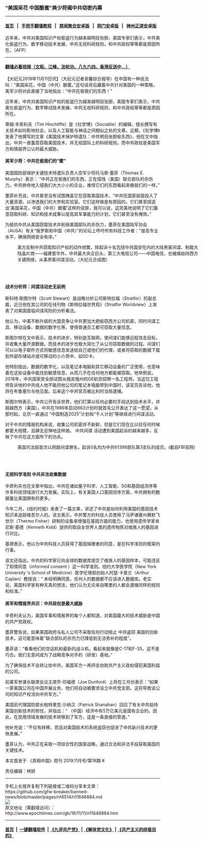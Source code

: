 ### “美国采花 中国酿蜜”美少将揭中共窃密内幕
------------------------

#### [首页](https://github.com/gfw-breaker/banned-news/blob/master/README.md) &nbsp;&nbsp;|&nbsp;&nbsp; [手把手翻墙教程](https://github.com/gfw-breaker/guides/wiki) &nbsp;&nbsp;|&nbsp;&nbsp; [禁闻聚合安卓版](https://github.com/gfw-breaker/bn-android) &nbsp;&nbsp;|&nbsp;&nbsp; [网门安卓版](https://github.com/oGate2/oGate) &nbsp;&nbsp;|&nbsp;&nbsp; [神州正道安卓版](https://github.com/SzzdOgate/update) 



<div><img alt="" class="aligncenter wp-post-image" src="http://i.epochtimes.com/assets/uploads/2013/04/1304291206531657.jpg"/>
<div class="red16 caption">
 近年来，中共对美国知识产权偷盗行为越来越明目张胆，美国专家们表示，中共美化偷盗行为、数字移动技术发展、中共无视科研规则，和中共政权等等都是原因所在。（AFP）
</div>
</div><hr/>

#### [翻墙必看视频（文昭、江峰、法轮功、八九六四、香港反送中...）](https://github.com/gfw-breaker/banned-news/blob/master/pages/links.md)

<div><p>
 【大纪元2019年11月11日讯】（大纪元记者吴馨综合报导）在中国有一种说法叫：“美国采花，中国（中共）酿蜜。”这句话背后藏着中共针对美国的一种策略，美军少将对此直接了当地指出：“中共在偷我们的东西！”
</p>
<p>
 近年来，中共对美国知识产权的偷盗行为越来越明目张胆，美国专家们表示，中共美化偷盗行为、数字移动技术发展、中共无视科研规则，和中共政权等等都是原因所在。
</p>
<p>
 蒂姆‧辛奇利夫（Tim Hinchliffe）是《社学博》（Sociable）的编辑，擅长撰写有关技术如何影响社会，以及人工智能与神话之间相似之处的文章。近期，《社学博》发表了他撰写的文章《美国技术保护特遣队：中共明目张胆偷东西》，他在文中指出，中共一直蓄意窃取美国技术，并无视国际上的科研规则，而中共政权是美国军方和情报界公认的最大威胁。
</p>
<h4>
 美军少将：中共在偷我们的“蜜”
</h4>
<p>
 美国国防部保护关键技术特遣队负责人空军少将托马斯‧墨菲（Thomas E. Murphy）表示： “中共正在偷我们的东西，正在侵蚀（美国）联合部队的杀伤力。中共拚命地入侵我们大大小小的企业，难怪它们的东西看起来像我们的一样。”
</p>
<p>
 墨菲补充说，中共甚至没有试图掩盖它在窃取美国技术，“中共在国家层面投入了大量资源，以渗透我们的大学和实验室。它们这样做是有原因的。它们甚至捏造出‘美国采花，中国（中共）酿蜜’这样的说辞，我可以说，这完美地说明了它们蓄意窃取科研、知识和技术成果以提高其军事能力的计划，它们甚至没有掩饰。”
</p>
<p>
 为抵抗中共从美国窃取技术并削弱美国部队的杀伤力，墨菲在美国陆军协会（AUSA）有关“俄罗斯和中国（中共）”的论坛上呼吁所有科技工作者：“提高专业水平，确保网络安全有序。”
</p>
<figure class="wp-caption aligncenter" id="attachment_10825041" style="width: 600px">
 <ok href="http://i.epochtimes.com/assets/uploads/2018/11/20181102-HUAMING-HONGKONG-01.jpg">
  <img alt="" class="size-large wp-image-10825041" src="http://i.epochtimes.com/assets/uploads/2018/11/20181102-HUAMING-HONGKONG-01-600x400.jpg"/>
 </ok>
 <br/><figcaption class="wp-caption-text">
  美方反制中共窃取知识产权的动作频繁，除起诉十名包括中共国安在内的大陆黑客间谍、制裁大陆晶片商——福建晋华外，中共最大央企巨头、第三大电信公司——中国电信，也被揭劫持西方关键网络，从事黑客间谍活动。（大纪元合成图）
 </figcaption><br/>
</figure><br/>
<h4>
 战术分析师：间谍活动史无前例
</h4>
<p>
 斯科特‧斯图尔特（Scott Stewart）是战略分析公司斯特拉福（Stratfor）的副总裁，近日他在其公司的在线刊物《斯特拉福世界观》（Stratfor Worldview）上发表了对美国面临间谍风险的分析看法。
</p>
<p>
 他认为，中美不断升级的大国竞争让中共更加大胆偷窃西方公司机密，同时间谍工具、移动设备、数据的数字化等，使得普通员工都可窃取大量信息。
</p>
<p>
 斯图尔特在文中表示，技术的进步，特别是互联网，使间谍们能够远程攻击目标，并收集大量开源数据。而技术的进步也极大简化了从公司窃取数据的过程。间谍们可以以电子邮件方式将敏感信息发送给自己或他们的代理，或者将窃取的数据下载到外部存储站点或可移动的小介质中，如SD卡。
</p>
<p>
 他特别指出，数据的数字化，以及笔记本电脑和其它移动设备的广泛使用，也意味着在这些设备中能找到敏感信息，从而几乎在任何地方都能被窃取。他举例说，2018年，中共国家安全部试图从俄亥俄州的GE航空招聘一名工程师。当这位工程师告诉他的中共线人他不能将他公司的笔记本电脑带到中国时，该官员告诉他，他将在布鲁塞尔与他见面。后来这个中共官员被比利时当局逮捕。
</p>
<p>
 斯图尔特表示，中共公开告诉世界，他们打算以任何必要的手段达到技术水平，并超越西方（美国）。中共在1986年启动863计划时就首先公开表达了这一愿望。从那时起，北京一直通过 “中国制造2025”计划和“千人计划”等继续进行间谍活动。
</p>
<p>
 对于中共的情报机构来说，收集公司机密并不新鲜，但是它们现在比以往任何时候都更大规模，且肆无忌惮地这样做。
 <ok href="http://www.epochtimes.com/gb/tag/%E4%B8%AD%E5%85%B1%E9%97%B4%E8%B0%8D.html">
  中共间谍
 </ok>
 活动遭到美国起诉的越来越多，反映了中共在这方面所下的功夫。
</p>
<figure class="wp-caption aligncenter" id="attachment_5731641" style="width: 600px">
 <ok href="http://i.epochtimes.com/assets/uploads/2014/05/1405220114162602.jpg">
  <img alt="" class="size-large wp-image-5731641" src="http://i.epochtimes.com/assets/uploads/2014/05/1405220114162602-600x264.jpg"/>
 </ok>
 <br/><figcaption class="wp-caption-text">
  美国司法部首次以网路间谍罪名，起诉5名均为中共61398部队第3支队的成员。(截自FBI官网)
 </figcaption><br/>
</figure><br/>
<h4>
 无视科学准则 中共非法收集数据
</h4>
<p>
 辛奇利夫也在文章中指出，中共在诸如量子科学、人工智能、5G和基因组测序等许多科技领域进行大力发展。实际上，有关美国人口基因测序方面，中共拥有的数据量比美国拥有的更多。
</p>
<p>
 今年二月，《纽约时报》发表了一篇文章，讲述了中共是如何利用美国的基因技术知识来追踪维吾尔人的。该文表示，中共警方的科技人员使用了马萨诸塞州赛默飞世尔（Thermo Fisher）研制的设备来增强在基因方面的能力，也使用遗传学家肯尼斯‧基德（Kenneth Kidd）提供的取自全世界人类的遗传物质对维族人的基因进行对比。
</p>
<p>
 基德表示，他以为中共科技人员获得了基因捐赠者的同意，是在科学准则的框架内行事。
</p>
<p>
 该文还指出，中共的科学家已向全球的数据库提交了维族人的基因样本，可能违反了知情同意（informed consent ）这一科学准则。纽约大学医学院（New York University ‘s School of Medicine）医学伦理部创始人阿瑟‧卡普兰（Arthur Caplan）教授说：“ 未经明确同意，任何人的数据都不应该进入数据库。老实说，美国科学家有种天真的想法，他们认为无论来自哪里的人都会遵循同样的规则和标准。”
</p>
<h4>
 美军和情报界共识：中共政权是最大威胁
</h4>
<p>
 辛奇利夫认为，美国军事和情报界的每个人都知道，对美国最大的技术威胁是中国的共产党政权。
</p>
<p>
 墨菲警告说，如果美国政府与私人公司不采取任何行动阻止
 <ok href="http://www.epochtimes.com/gb/tag/%E4%B8%AD%E5%85%B1%E7%9B%97%E7%AA%83.html">
  中共盗窃
 </ok>
 美国的创新技术，这可能意味着“联合部队的杀伤力已降低到无法弥补的程度”。
</p>
<p>
 墨菲说：“看看他们的空运机和最新的战斗机，看起来就像是C-17和F-35，这不是巧合。我们无意间成为了战略竞争对手的（研发）基地。”
</p>
<p>
 为了确保技术不会转让给中共，美国军方一再抨击协助共产主义政权侵犯美国利益的公司。
</p>
<p>
 前美军参谋长联席会议主席乔‧邓福德（Joe Dunford）上将在三月份表示：“如果一家美国公司在中国开展业务，他们将自动被要求设立中共党支部。这将导致该公司的知识产权流向中共军方。”
</p>
<p>
 美国前代理国防部长帕特里克‧沙纳汉（Patrick Shanahan）回应了有关中共劫持美国创新技术的担忧，并指出：“ （中国）经济中有5万亿美元是国有企业的。因此，在民用领域发展的技术转移到了军方，这是一条直接的管道。”
</p>
<p>
 他补充说：“不仅有转移，而且对美国技术的系统盗窃也促进了中共新兴技术的更快发展。”
</p>
<p>
 墨菲认为，中共正在采取一项综合性的国家战略，通过合法和非法手段获取美国的关键技术。
</p>
<p>
 本文首发于
 <ok href="https://readmoo.com/book/220120238000101">
  《真相中国》周刊 2019.11月号/第18期
 </ok>
 #
</p>
<p>
 责任编辑：林妍
</p>
</div>
<hr/>
手机上长按并复制下列链接或二维码分享本文章：<br/>
https://github.com/gfw-breaker/banned-news/blob/master/pages/nf4514/n11646884.md <br/>
<a href='https://github.com/gfw-breaker/banned-news/blob/master/pages/nf4514/n11646884.md'><img src='https://github.com/gfw-breaker/banned-news/blob/master/pages/nf4514/n11646884.md.png'/></a> <br/>
原文地址（需翻墙访问）：http://www.epochtimes.com/gb/19/11/11/n11646884.htm


------------------------
#### [首页](https://github.com/gfw-breaker/banned-news/blob/master/README.md) &nbsp;|&nbsp; [一键翻墙软件](https://github.com/gfw-breaker/nogfw/blob/master/README.md) &nbsp;| [《九评共产党》](https://github.com/gfw-breaker/9ping.md/blob/master/README.md#九评之一评共产党是什么) | [《解体党文化》](https://github.com/gfw-breaker/jtdwh.md/blob/master/README.md) | [《共产主义的终极目的》](https://github.com/gfw-breaker/gczydzjmd.md/blob/master/README.md)


<img src='http://gfw-breaker.win/banned-news/pages/nf4514/n11646884.md' width='0px' height='0px'/>